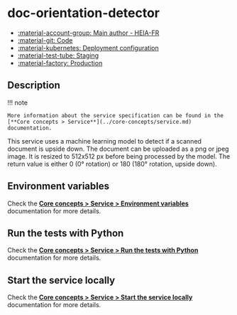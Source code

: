 # doc-orientation-detector
- [:material-account-group: Main author - HEIA-FR](https://www.hes-so.ch/swiss-ai-center/equipe)
- [:material-git: Code](https://github.com/swiss-ai-center/doc-orientation-detector-service)
- [:material-kubernetes: Deployment configuration](https://github.com/swiss-ai-center/doc-orientation-detector-service/tree/main/kubernetes)
- [:material-test-tube: Staging](https://doc-orientation-detector-swiss-ai-center.kube-ext.isc.heia-fr.ch)
- [:material-factory: Production](https://doc-orientation-detector.swiss-ai-center.ch)

## Description

!!! note

    More information about the service specification can be found in the
    [**Core concepts > Service**](../core-concepts/service.md) documentation.

This service uses a machine learning model to detect if a scanned document is
upside down. The document can be uploaded as a png or jpeg image. It is resized
to 512x512 px before being processed by the model. The return value is either 0
(0° rotation) or 180 (180° rotation, upside down).

## Environment variables

Check the
[**Core concepts > Service > Environment variables**](../core-concepts/service.md#environment-variables)
documentation for more details.

## Run the tests with Python

Check the
[**Core concepts > Service > Run the tests with Python**](../core-concepts/service.md#run-the-tests-with-python)
documentation for more details.

## Start the service locally

Check the
[**Core concepts > Service > Start the service locally**](../core-concepts/service.md#start-the-service-locally)
documentation for more details.
